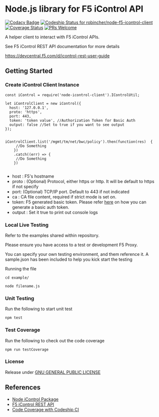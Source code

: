 # Node.js library for F5 iControl API

[![Codacy Badge](https://api.codacy.com/project/badge/Grade/b5ded2e9f9d949a1a9718caf5e3038ea)](https://app.codacy.com/app/robincher/node-f5-icontrol-client?utm_source=github.com&utm_medium=referral&utm_content=robincher/node-f5-icontrol-client&utm_campaign=badger)
[![Codeship Status for robincher/node-f5-icontrol-client](https://app.codeship.com/projects/4741fed0-0c23-0136-744c-56d424be27fe/status?branch=master)](https://app.codeship.com/projects/281946)
[![Coverage Status](https://coveralls.io/repos/github/robincher/node-f5-icontrol-client/badge.svg?branch=master)](https://coveralls.io/github/robincher/node-f5-icontrol-client?branch=master)
[![PRs Welcome](https://img.shields.io/badge/PRs-welcome-brightgreen.svg?style=flat-square)](http://makeapullrequest.com)

A helper client to interact with F5 iControl APIs.

See F5 iControl REST API documentation for more details

https://devcentral.f5.com/d/icontrol-rest-user-guide

## Getting Started

### Create iControl Client Instance

```
const iControl = require('node-icontrol-client').IControlUtil;

let iControlClient = new iControl({
  host: '127.0.0.1',
  proto: 'https',
  port: 443,
  token: 'token value', //Authorization Token for Basic Auth
  output: false //Set to true if you want to see output
});


iControlClient.list('/mgmt/tm/net/bwc/policy').then(function(res)  {
     //Do Something
    })
    .catch((err) => {
     //Do Something
    })


```

- host : F5's hostname
- proto : (Optional) Protocol, either https or http. It will be default to https if not specify
- port: (Optional) TCP/IP port. Default to 443 if not indicated
- ca : CA file content, required if strict mode is set on.
- token: F5 generated basic token. Please refer  [here](https://devcentral.f5.com/wiki/iControl.Authentication_with_the_F5_REST_API.ashx) on how you can generate a basic auth token.
- output : Set it true to print out console logs

### Local Live Testing

Refer to the examples shared within repository.

Please ensure you have access to a test or development F5 Proxy.

You can specify your own testing environment, and them reference it. A sample.json has been included to help you kick start the testing

Running the file

```
cd example/

node filename.js
```

### Unit Testing

Run the following to start unit test

```
npm test
```

### Test Coverage

Run the following to check out the code coverage

```
npm run testCoverage
```

### License

Release under [GNU GENERAL PUBLIC LICENSE](https://github.com/robincher/node-f5-icontrol-client/blob/master/LICENSE)

## References
+ [Node iControl Package](https://github.com/thwi/node-icontrol)
+ [F5 iControl REST API](https://devcentral.f5.com/d/icontrol-rest-user-guide)
+ [Code Coverage with Codeship CI](https://cdaringe.com/node-js-project-coverage-with-coveralls-io/)


